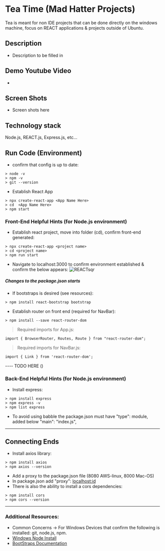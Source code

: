 # Tea Time (Mad Hatter Projects)
Tea is meant for non IDE projects that can be done directly on the windows machine, focus on REACT applications & projects outside of Ubuntu. 


## Description
- Description to be filled in 

## Demo Youtube Video
- 
## Screen Shots
- Screen shots here

## Technology stack
Node.js, REACT.js, Express.js, etc...

## Run Code (Environment)
- confirm that config is up to date:

```
> node -v
> npm -v
> git --version
```

-  Establish React App
```
> npx create-react-app <App Name Here>
> cd  <App Name Here>
> npm start
```




### Front-End Helpful Hints (for Node.js environment)

- Establish react project, move into folder (cd), confirm front-end generated:
```
> npx create-react-app <project name>
> cd <project name>
> npm run start
```
- Navigate to localhost:3000 to confirm environment established & confirm the below appears:
![REACTsqr](https://user-images.githubusercontent.com/112737682/229308612-826c64ef-dd92-4f78-a450-8531a8a0a542.jpg)

##### Changes to the package.json starts

- If bootstraps is desired (see resources):
```
> npm install react-bootstrap bootstrap
```
- Establish router on front end (required for NavBar): 
```
> npm install --save react-router-dom
```
> Required imports for App.js:
```
import { BrowserRouter, Routes, Route } from "react-router-dom";
```
> Required imports for NavBar.js:
```
import { Link } from 'react-router-dom';
```
---- TODO HERE ()


### Back-End Helpful Hints (for Node.js environment)

- Install express:
```
> npm install express
> npm express -v
> npm list express
```
- To avoid using babble the package.json must have "type": module, added below "main": "index.js",

--------------------------------------------------
## Connecting Ends
- Install axios library:
 ```
> npm install axios
> npm axios --version
```
- Add a proxy to the package.json file (8080 AWS-linux, 8000 Mac-OS)
- In package.json add "proxy": <localhost:id>
- There is also the ability to install a cors dependencies:
 ```
> npm install cors
> npm cors --version
```


--------------------------------------------------
### Additional Resources:
- Common Concerns
-> For Windows Devices that confirm the following is installed: git, node.js, npm. 
- [Windows Node Install](https://www.knowledgehut.com/blog/web-development/installation-of-react-on-windows)
- [BootStraps Documentation](https://getbootstrap.com/)
